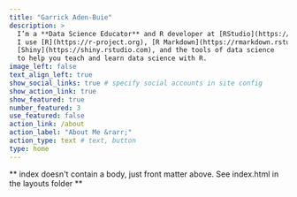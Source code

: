 ```yaml
---
title: "Garrick Aden-Buie"
description: >
  I’m a **Data Science Educator** and R developer at [RStudio](https://rstudio.com/).
  I use [R](https://r-project.org), [R Markdown](https://rmarkdown.rstudio.com),
  [Shiny](https://shiny.rstudio.com), and the tools of data science
  to help you teach and learn data science with R.
image_left: false
text_align_left: true
show_social_links: true # specify social accounts in site config
show_action_link: true
show_featured: true
number_featured: 3
use_featured: false
action_link: /about
action_label: "About Me &rarr;"
action_type: text # text, button
type: home
---
```


** index doesn't contain a body, just front matter above.
See index.html in the layouts folder **
